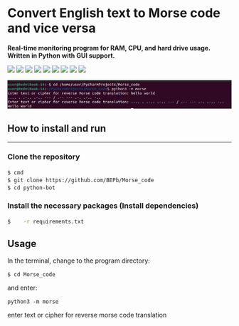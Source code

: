 # Convert English text to Morse code and vice versa


<b>Real-time monitoring program for RAM, CPU, and hard drive usage. Written in Python with GUI support.</b>
<p>
  <img  src="https://img.shields.io/github/stars/BEPb/Morse_code" />
  <img src="https://img.shields.io/github/contributors/BEPb/Morse_code" />
  <img src="https://img.shields.io/github/last-commit/BEPb/Morse_code" />
  <img src="https://visitor-badge.laobi.icu/badge?page_id=BEPb.Morse_code" />
  <img src="https://img.shields.io/github/languages/count/BEPb/Morse_code" />
  <img src="https://img.shields.io/github/languages/top/BEPb/Morse_code" />

  <img src="https://img.shields.io/badge/license-MIT-blue.svg?color=f64152" />
  <img  src="https://img.shields.io/github/issues/BEPb/Morse_code" />
  <img  src="https://img.shields.io/github/issues-pr/BEPb/Morse_code" />
</p>


![GUI](scrin.png)



## How to install and run
____
### Clone the repository
 
```sh
$ cmd
$ git clone https://github.com/BEPb/Morse_code
$ cd python-bot
```
 
### Install the necessary packages (Install dependencies)
```sh
$    -r requirements.txt
```

## Usage
In the terminal, change to the program directory:
```
$ cd Morse_code
```
and enter:
```
python3 -m morse
```
enter text or cipher for reverse morse code translation




